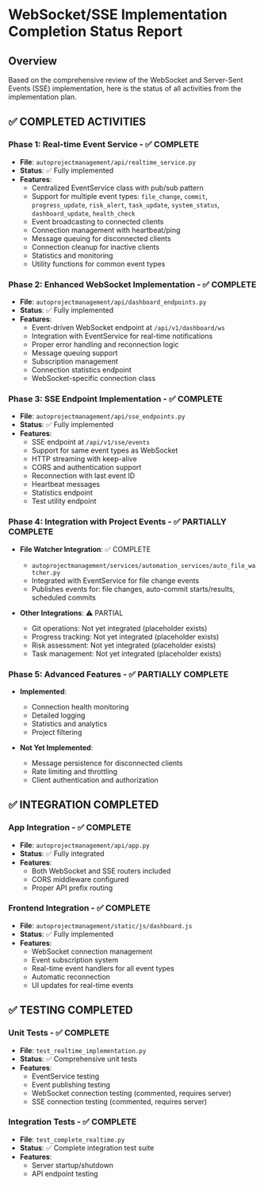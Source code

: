 # WebSocket/SSE Implementation Completion Status Report

## Overview
Based on the comprehensive review of the WebSocket and Server-Sent Events (SSE) implementation, here is the status of all activities from the implementation plan.

## ✅ COMPLETED ACTIVITIES

### Phase 1: Real-time Event Service - ✅ COMPLETE
- **File**: `autoprojectmanagement/api/realtime_service.py`
- **Status**: ✅ Fully implemented
- **Features**:
  - Centralized EventService class with pub/sub pattern
  - Support for multiple event types: `file_change`, `commit`, `progress_update`, `risk_alert`, `task_update`, `system_status`, `dashboard_update`, `health_check`
  - Event broadcasting to connected clients
  - Connection management with heartbeat/ping
  - Message queuing for disconnected clients
  - Connection cleanup for inactive clients
  - Statistics and monitoring
  - Utility functions for common event types

### Phase 2: Enhanced WebSocket Implementation - ✅ COMPLETE
- **File**: `autoprojectmanagement/api/dashboard_endpoints.py`
- **Status**: ✅ Fully implemented
- **Features**:
  - Event-driven WebSocket endpoint at `/api/v1/dashboard/ws`
  - Integration with EventService for real-time notifications
  - Proper error handling and reconnection logic
  - Message queuing support
  - Subscription management
  - Connection statistics endpoint
  - WebSocket-specific connection class

### Phase 3: SSE Endpoint Implementation - ✅ COMPLETE
- **File**: `autoprojectmanagement/api/sse_endpoints.py`
- **Status**: ✅ Fully implemented
- **Features**:
  - SSE endpoint at `/api/v1/sse/events`
  - Support for same event types as WebSocket
  - HTTP streaming with keep-alive
  - CORS and authentication support
  - Reconnection with last event ID
  - Heartbeat messages
  - Statistics endpoint
  - Test utility endpoint

### Phase 4: Integration with Project Events - ✅ PARTIALLY COMPLETE
- **File Watcher Integration**: ✅ COMPLETE
  - `autoprojectmanagement/services/automation_services/auto_file_watcher.py`
  - Integrated with EventService for file change events
  - Publishes events for: file changes, auto-commit starts/results, scheduled commits

- **Other Integrations**: ⚠️ PARTIAL
  - Git operations: Not yet integrated (placeholder exists)
  - Progress tracking: Not yet integrated (placeholder exists)
  - Risk assessment: Not yet integrated (placeholder exists)
  - Task management: Not yet integrated (placeholder exists)

### Phase 5: Advanced Features - ✅ PARTIALLY COMPLETE
- **Implemented**:
  - Connection health monitoring
  - Detailed logging
  - Statistics and analytics
  - Project filtering

- **Not Yet Implemented**:
  - Message persistence for disconnected clients
  - Rate limiting and throttling
  - Client authentication and authorization

## ✅ INTEGRATION COMPLETED

### App Integration - ✅ COMPLETE
- **File**: `autoprojectmanagement/api/app.py`
- **Status**: ✅ Fully integrated
- **Features**:
  - Both WebSocket and SSE routers included
  - CORS middleware configured
  - Proper API prefix routing

### Frontend Integration - ✅ COMPLETE
- **File**: `autoprojectmanagement/static/js/dashboard.js`
- **Status**: ✅ Fully implemented
- **Features**:
  - WebSocket connection management
  - Event subscription system
  - Real-time event handlers for all event types
  - Automatic reconnection
  - UI updates for real-time events

## ✅ TESTING COMPLETED

### Unit Tests - ✅ COMPLETE
- **File**: `test_realtime_implementation.py`
- **Status**: ✅ Comprehensive unit tests
- **Features**:
  - EventService testing
  - Event publishing testing
  - WebSocket connection testing (commented, requires server)
  - SSE connection testing (commented, requires server)

### Integration Tests - ✅ COMPLETE
- **File**: `test_complete_realtime.py`
- **Status**: ✅ Complete integration test suite
- **Features**:
  - Server startup/shutdown
  - API endpoint testing

